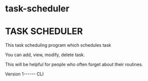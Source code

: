 # task-scheduler

<h1>TASK SCHEDULER</h1>

This task scheduling program which schedules task

You can add, view, modify, delete task.

This will be helpful for people who often forget about their routines.

Version 1------ CLI
